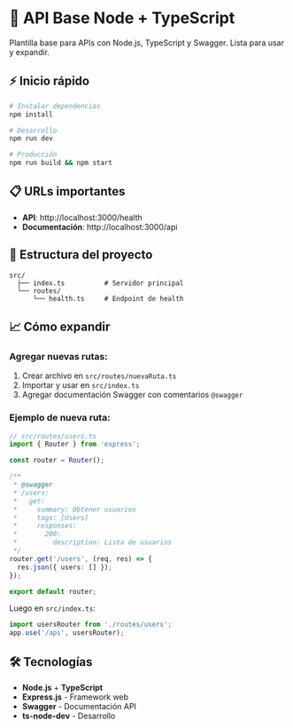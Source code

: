 # 🚀 API Base Node + TypeScript

Plantilla base para APIs con Node.js, TypeScript y Swagger. Lista para usar y expandir.

## ⚡ Inicio rápido

```bash
# Instalar dependencias
npm install

# Desarrollo
npm run dev

# Producción
npm run build && npm start
```

## 📋 URLs importantes

- **API**: http://localhost:3000/health
- **Documentación**: http://localhost:3000/api

## 🔧 Estructura del proyecto

```
src/
  ├── index.ts          # Servidor principal
  └── routes/
      └── health.ts     # Endpoint de health
```

## 📈 Cómo expandir

### Agregar nuevas rutas:

1. Crear archivo en `src/routes/nuevaRuta.ts`
2. Importar y usar en `src/index.ts`
3. Agregar documentación Swagger con comentarios `@swagger`

### Ejemplo de nueva ruta:

```typescript
// src/routes/users.ts
import { Router } from 'express';

const router = Router();

/**
 * @swagger
 * /users:
 *   get:
 *     summary: Obtener usuarios
 *     tags: [Users]
 *     responses:
 *       200:
 *         description: Lista de usuarios
 */
router.get('/users', (req, res) => {
  res.json({ users: [] });
});

export default router;
```

Luego en `src/index.ts`:

```typescript
import usersRouter from './routes/users';
app.use('/api', usersRouter);
```

## 🛠️ Tecnologías

- **Node.js** + **TypeScript**
- **Express.js** - Framework web
- **Swagger** - Documentación API
- **ts-node-dev** - Desarrollo
